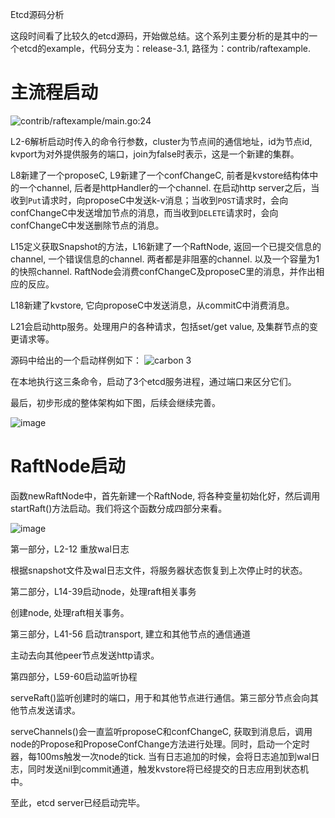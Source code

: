 Etcd源码分析

这段时间看了比较久的etcd源码，开始做总结。这个系列主要分析的是其中的一个etcd的example，代码分支为：release-3.1, 路径为：contrib/raftexample. 

# 主流程启动
![contrib/raftexample/main.go:24](https://user-images.githubusercontent.com/7698088/43619835-4604931c-9702-11e8-9924-64a870848800.png)

L2-6解析启动时传入的命令行参数，cluster为节点间的通信地址，id为节点id, kvport为对外提供服务的端口，join为false时表示，这是一个新建的集群。

L8新建了一个proposeC, L9新建了一个confChangeC, 前者是kvstore结构体中的一个channel, 后者是httpHandler的一个channel. 在启动http server之后，当收到`Put`请求时，向proposeC中发送k-v消息；当收到`POST`请求时，会向confChangeC中发送增加节点的消息，而当收到`DELETE`请求时，会向confChangeC中发送删除节点的消息。

L15定义获取Snapshot的方法，L16新建了一个RaftNode, 返回一个已提交信息的channel, 一个错误信息的channel. 两者都是非阻塞的channel. 以及一个容量为1的快照channel. RaftNode会消费confChangeC及proposeC里的消息，并作出相应的反应。

L18新建了kvstore, 它向proposeC中发送消息，从commitC中消费消息。

L21会启动http服务。处理用户的各种请求，包括set/get value, 及集群节点的变更请求等。

源码中给出的一个启动样例如下：
![carbon 3](https://user-images.githubusercontent.com/7698088/43619775-04474672-9702-11e8-83c4-527b0b17009f.png)

在本地执行这三条命令，启动了3个etcd服务进程，通过端口来区分它们。

最后，初步形成的整体架构如下图，后续会继续完善。

![image](https://user-images.githubusercontent.com/7698088/43684021-c94d325a-98ca-11e8-87b4-dae0f28b74f1.png)

# RaftNode启动

函数newRaftNode中，首先新建一个RaftNode, 将各种变量初始化好，然后调用startRaft()方法启动。我们将这个函数分成四部分来看。

![image](https://user-images.githubusercontent.com/7698088/43684555-ddd1e716-98d4-11e8-9e79-e74b18dd123f.png)

第一部分，L2-12 重放wal日志

根据snapshot文件及wal日志文件，将服务器状态恢复到上次停止时的状态。

第二部分，L14-39启动node，处理raft相关事务

创建node, 处理raft相关事务。

第三部分，L41-56 启动transport, 建立和其他节点的通信通道

主动去向其他peer节点发送http请求。

第四部分，L59-60启动监听协程

serveRaft()监听创建时的端口，用于和其他节点进行通信。第三部分节点会向其他节点发送请求。

serveChannels()会一直监听proposeC和confChangeC, 获取到消息后，调用node的Propose和ProposeConfChange方法进行处理。同时，启动一个定时器，每100ms触发一次node的tick. 当有日志追加的时候，会将日志追加到wal日志，同时发送nil到commit通道，触发kvstore将已经提交的日志应用到状态机中。

至此，etcd server已经启动完毕。
